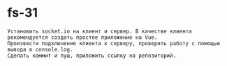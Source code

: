 # fs-31
    Установить socket.io на клиент и сервер. В качестве клиента рекомендуется создать простое приложение на Vue. 
    Произвести подключение клиента к серверу, проверить работу с помощью вывода в console.log. 
    Сделать коммит и пуш, приложить ссылку на репозиторий.

    